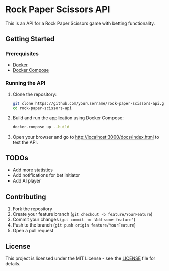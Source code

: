 # Rock Paper Scissors API

This is an API for a Rock Paper Scissors game with betting functionality.

## Getting Started

### Prerequisites

- [Docker](https://www.docker.com/)
- [Docker Compose](https://docs.docker.com/compose/)

### Running the API

1. Clone the repository:

    ```sh
    git clone https://github.com/yourusername/rock-paper-scissors-api.git
    cd rock-paper-scissors-api
    ```

2. Build and run the application using Docker Compose:

    ```sh
    docker-compose up --build
    ```

3. Open your browser and go to [http://localhost:3000/docs/index.html](http://localhost:3000/docs/index.html) to test the API.

## TODOs

- Add more statistics
- Add notifications for bet initiator
- Add AI player

## Contributing

1. Fork the repository
2. Create your feature branch (`git checkout -b feature/YourFeature`)
3. Commit your changes (`git commit -m 'Add some feature'`)
4. Push to the branch (`git push origin feature/YourFeature`)
5. Open a pull request

## License

This project is licensed under the MIT License - see the [LICENSE](LICENSE) file for details.
